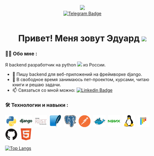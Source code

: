 <div id="header" align="center">
  <img src="https://i.giphy.com/media/v1.Y2lkPTc5MGI3NjExYzY2bnprOTIzeGZiZjVveGRqNG9rYWt2dzRmZDZtMndzOTd5OGF4aSZlcD12MV9pbnRlcm5hbF9naWZfYnlfaWQmY3Q9cw/jzuSsejVh8EYRfdOTz/giphy.gif" width="200"/>
</div>
<div id="badges" align="center">
  <a href="https://t.me/vash_ed">
    <img src="https://img.shields.io/badge/Telegram-blue?style=for-the-badge&logo=telegram&logoColor=white" alt="Telegram Badge"/>
  </a>
</div>
<div id="badges" align="center">
  <img src="https://komarev.com/ghpvc/?username=Eduard-Golovash&style=flat-square&color=blue" alt=""/>
</div>
<h1 align="center">Привет! Меня зовут Эдуард</a> 
  <img src="https://github.com/blackcater/blackcater/raw/main/images/Hi.gif" height="32"/></h1>

### :man_technologist: Обо мне :
Я backend разработчик на python <img src="https://media.giphy.com/media/WUlplcMpOCEmTGBtBW/giphy.gif" width="30"> из России.
- :telescope: Пишу backend для веб-приложений на фреймворке django.
- :coconut:  В свободное время занимаюсь пет-проектом, курсами, читаю книги и решаю задачи.
- :mailbox: Связаться со мной можно: [![Linkedin Badge](https://img.shields.io/badge/Telegram-blue?style=for-the-badge&logo=telegram&logoColor=white)](https://t.me/vash_ed)

### :hammer_and_wrench: Технологии и навыки :
<div>
  <img src="https://github.com/devicons/devicon/blob/master/icons/python/python-original.svg" title="Python" alt="Python" width="40" height="40"/>&nbsp;
  <img src="https://github.com/devicons/devicon/blob/master/icons/django/django-plain-wordmark.svg" title="Django" alt="Django" width="40" height="40"/>&nbsp;
  <img src="https://github.com/devicons/devicon/blob/master/icons/djangorest/djangorest-original.svg" title="Djangorest" alt="Djangorest" width="40" height="40"/>&nbsp;
  <img src="https://github.com/devicons/devicon/blob/master/icons/sqlite/sqlite-original.svg" title="Sqlite" alt="Sqlite" width="40" height="40"/>&nbsp;
  <img src="https://github.com/devicons/devicon/blob/master/icons/postgresql/postgresql-original.svg" title="Postgresql" alt="Postgresql" width="40" height="40"/>&nbsp;
  <img src="https://github.com/devicons/devicon/blob/master/icons/postman/postman-original.svg" title="Postman" alt="Postman" width="40" height="40"/>&nbsp;
  <img src="https://github.com/devicons/devicon/blob/master/icons/docker/docker-original.svg" title="Docker" alt="Docker" width="40" height="40"/>&nbsp;
  <img src="https://github.com/devicons/devicon/blob/master/icons/nginx/nginx-original.svg" title="Nginx" alt="Nginx" width="40" height="40"/>&nbsp;
  <img src="https://github.com/devicons/devicon/blob/master/icons/linux/linux-original.svg" title="Linux" alt="Linux" width="40" height="40"/>&nbsp;
  <img src="https://github.com/devicons/devicon/blob/master/icons/pytest/pytest-original.svg" title="Pytest" alt="Pytest" width="40" height="40"/>&nbsp;
  <img src="https://github.com/devicons/devicon/blob/master/icons/github/github-original.svg" title="GitHub" alt="GitHub" width="40" height="40"/>&nbsp;
  <img src="https://github.com/devicons/devicon/blob/master/icons/html5/html5-original.svg" title="Html5" alt="Html5" width="40" height="40"/>
</div>

[![Top Langs](https://github-readme-stats.vercel.app/api/top-langs/?username=Eduard-Golovash&layout=compact&theme=vision-friendly-dark)](https://github.com/anuraghazra/github-readme-stats)

<!--
**Eduard-Golovash/Eduard-Golovash** is a ✨ _special_ ✨ repository because its `README.md` (this file) appears on your GitHub profile.

Here are some ideas to get you started:

- 🔭 I’m currently working on ...
- 🌱 I’m currently learning ...
- 👯 I’m looking to collaborate on ...
- 🤔 I’m looking for help with ...
- 💬 Ask me about ...
- 📫 How to reach me: ...
- 😄 Pronouns: ...
- ⚡ Fun fact: ...
-->
